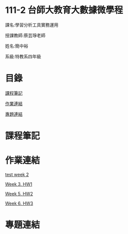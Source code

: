 # 111-2 台師大教育大數據微學程

課名:學習分析工具實務運用

授課教師:蔡芸琤老師

姓名:簡中裕

系級:特教系四年級

# 目錄

[課程筆記](https://github.com/emeraldChung/LAT/blob/main/README.md#%E8%AA%B2%E7%A8%8B%E7%AD%86%E8%A8%98)

[作業連結](https://github.com/emeraldChung/LAT/blob/main/README.md#%E4%BD%9C%E6%A5%AD%E9%80%A3%E7%B5%90)

[專題連結](https://github.com/emeraldChung/LAT/blob/main/README.md#%E5%B0%88%E9%A1%8C%E9%80%A3%E7%B5%90)


# 課程筆記

# 作業連結

[test week 2](https://github.com/emeraldChung/LAT/blob/main/test%20week%202.ipynb)

[Week 3. HW1](https://github.com/emeraldChung/LAT/blob/main/HW1%20week3.ipynb)

[Week 5. HW2](https://github.com/emeraldChung/LAT/blob/main/HW1%E3%80%812%20%20week3%E3%80%815.ipynb)

[Week 6. HW3](https://github.com/emeraldChung/LAT/blob/main/HW3%20week6.ipynb)

# 專題連結
